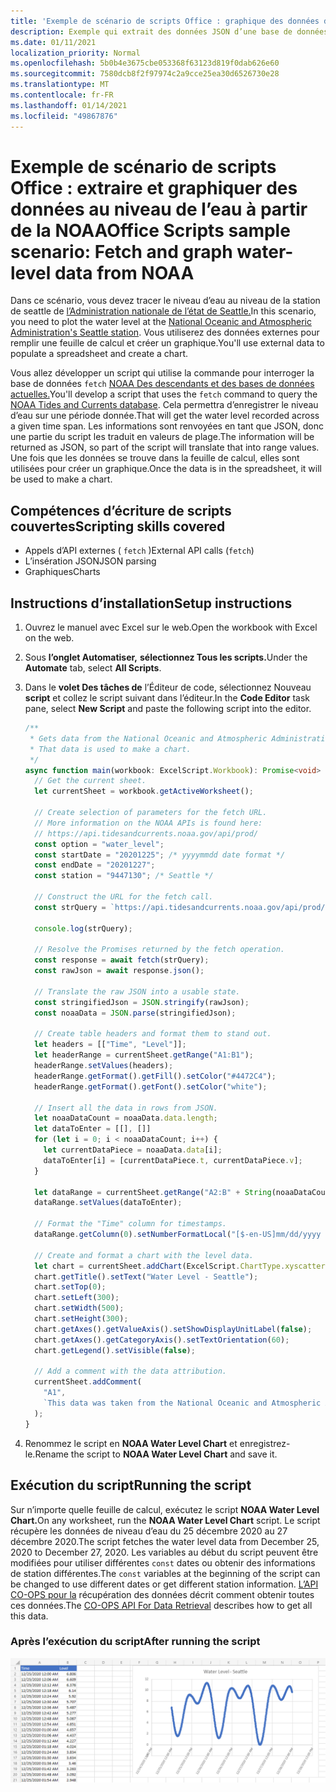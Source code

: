 ```yaml
---
title: 'Exemple de scénario de scripts Office : graphique des données de niveau d’eau de NOAA'
description: Exemple qui extrait des données JSON d’une base de données NOAA et les utilise pour créer un graphique.
ms.date: 01/11/2021
localization_priority: Normal
ms.openlocfilehash: 5b0b4e3675cbe053368f63123d819f0dab626e60
ms.sourcegitcommit: 7580dcb8f2f97974c2a9cce25ea30d6526730e28
ms.translationtype: MT
ms.contentlocale: fr-FR
ms.lasthandoff: 01/14/2021
ms.locfileid: "49867876"
---
```

# <a name="office-scripts-sample-scenario-fetch-and-graph-water-level-data-from-noaa"></a><span data-ttu-id="d4d76-103">Exemple de scénario de scripts Office : extraire et graphiquer des données au niveau de l’eau à partir de la NOAA</span><span class="sxs-lookup"><span data-stu-id="d4d76-103">Office Scripts sample scenario: Fetch and graph water-level data from NOAA</span></span>

<span data-ttu-id="d4d76-104">Dans ce scénario, vous devez tracer le niveau d’eau au niveau de la station de seattle de [l’Administration nationale de l’état de Seattle.](https://tidesandcurrents.noaa.gov/stationhome.html?id=9447130)</span><span class="sxs-lookup"><span data-stu-id="d4d76-104">In this scenario, you need to plot the water level at the [National Oceanic and Atmospheric Administration's Seattle station](https://tidesandcurrents.noaa.gov/stationhome.html?id=9447130).</span></span> <span data-ttu-id="d4d76-105">Vous utiliserez des données externes pour remplir une feuille de calcul et créer un graphique.</span><span class="sxs-lookup"><span data-stu-id="d4d76-105">You'll use external data to populate a spreadsheet and create a chart.</span></span>

<span data-ttu-id="d4d76-106">Vous allez développer un script qui utilise la commande pour interroger la base de données `fetch` [NOAA Des descendants et des bases de données actuelles.](https://tidesandcurrents.noaa.gov/)</span><span class="sxs-lookup"><span data-stu-id="d4d76-106">You'll develop a script that uses the `fetch` command to query the [NOAA Tides and Currents database](https://tidesandcurrents.noaa.gov/).</span></span> <span data-ttu-id="d4d76-107">Cela permettra d’enregistrer le niveau d’eau sur une période donnée.</span><span class="sxs-lookup"><span data-stu-id="d4d76-107">That will get the water level recorded across a given time span.</span></span> <span data-ttu-id="d4d76-108">Les informations sont renvoyées en tant que JSON, donc une partie du script les traduit en valeurs de plage.</span><span class="sxs-lookup"><span data-stu-id="d4d76-108">The information will be returned as JSON, so part of the script will translate that into range values.</span></span> <span data-ttu-id="d4d76-109">Une fois que les données se trouve dans la feuille de calcul, elles sont utilisées pour créer un graphique.</span><span class="sxs-lookup"><span data-stu-id="d4d76-109">Once the data is in the spreadsheet, it will be used to make a chart.</span></span>

## <a name="scripting-skills-covered"></a><span data-ttu-id="d4d76-110">Compétences d’écriture de scripts couvertes</span><span class="sxs-lookup"><span data-stu-id="d4d76-110">Scripting skills covered</span></span>

- <span data-ttu-id="d4d76-111">Appels d’API externes ( `fetch` )</span><span class="sxs-lookup"><span data-stu-id="d4d76-111">External API calls (`fetch`)</span></span>
- <span data-ttu-id="d4d76-112">L’insération JSON</span><span class="sxs-lookup"><span data-stu-id="d4d76-112">JSON parsing</span></span>
- <span data-ttu-id="d4d76-113">Graphiques</span><span class="sxs-lookup"><span data-stu-id="d4d76-113">Charts</span></span>

## <a name="setup-instructions"></a><span data-ttu-id="d4d76-114">Instructions d’installation</span><span class="sxs-lookup"><span data-stu-id="d4d76-114">Setup instructions</span></span>

1. <span data-ttu-id="d4d76-115">Ouvrez le manuel avec Excel sur le web.</span><span class="sxs-lookup"><span data-stu-id="d4d76-115">Open the workbook with Excel on the web.</span></span>

1. <span data-ttu-id="d4d76-116">Sous **l’onglet Automatiser,** **sélectionnez Tous les scripts.**</span><span class="sxs-lookup"><span data-stu-id="d4d76-116">Under the **Automate** tab, select **All Scripts**.</span></span>

1. <span data-ttu-id="d4d76-117">Dans le **volet Des tâches de** l’Éditeur de code, sélectionnez Nouveau **script** et collez le script suivant dans l’éditeur.</span><span class="sxs-lookup"><span data-stu-id="d4d76-117">In the **Code Editor** task pane, select **New Script** and paste the following script into the editor.</span></span>

    ```typescript
    /**
     * Gets data from the National Oceanic and Atmospheric Administration's Tides and Currents database. 
     * That data is used to make a chart.
     */
    async function main(workbook: ExcelScript.Workbook): Promise<void> {
      // Get the current sheet.
      let currentSheet = workbook.getActiveWorksheet();
    
      // Create selection of parameters for the fetch URL.
      // More information on the NOAA APIs is found here: 
      // https://api.tidesandcurrents.noaa.gov/api/prod/
      const option = "water_level";
      const startDate = "20201225"; /* yyyymmdd date format */
      const endDate = "20201227";
      const station = "9447130"; /* Seattle */
    
      // Construct the URL for the fetch call.
      const strQuery = `https://api.tidesandcurrents.noaa.gov/api/prod/datagetter?product=${option}&begin_date=${startDate}&end_date=${endDate}&datum=MLLW&station=${station}&units=english&time_zone=gmt&application=NOS.COOPS.TAC.WL&format=json`;
    
      console.log(strQuery);
    
      // Resolve the Promises returned by the fetch operation.
      const response = await fetch(strQuery);
      const rawJson = await response.json();
    
      // Translate the raw JSON into a usable state.
      const stringifiedJson = JSON.stringify(rawJson);
      const noaaData = JSON.parse(stringifiedJson);
    
      // Create table headers and format them to stand out.
      let headers = [["Time", "Level"]];
      let headerRange = currentSheet.getRange("A1:B1");
      headerRange.setValues(headers);
      headerRange.getFormat().getFill().setColor("#4472C4");
      headerRange.getFormat().getFont().setColor("white");
    
      // Insert all the data in rows from JSON.
      let noaaDataCount = noaaData.data.length;
      let dataToEnter = [[], []]
      for (let i = 0; i < noaaDataCount; i++) {
        let currentDataPiece = noaaData.data[i];
        dataToEnter[i] = [currentDataPiece.t, currentDataPiece.v];
      }
    
      let dataRange = currentSheet.getRange("A2:B" + String(noaaDataCount + 1)); /* +1 to account for the title row */
      dataRange.setValues(dataToEnter);
      
      // Format the "Time" column for timestamps.
      dataRange.getColumn(0).setNumberFormatLocal("[$-en-US]mm/dd/yyyy hh:mm AM/PM;@");
    
      // Create and format a chart with the level data.
      let chart = currentSheet.addChart(ExcelScript.ChartType.xyscatterSmooth,dataRange);
      chart.getTitle().setText("Water Level - Seattle");
      chart.setTop(0);
      chart.setLeft(300);
      chart.setWidth(500);
      chart.setHeight(300);
      chart.getAxes().getValueAxis().setShowDisplayUnitLabel(false);
      chart.getAxes().getCategoryAxis().setTextOrientation(60);
      chart.getLegend().setVisible(false);

      // Add a comment with the data attribution.
      currentSheet.addComment(
        "A1", 
        `This data was taken from the National Oceanic and Atmospheric Administration's Tides and Currents database on ${new Date(Date.now())}.`
      );
    }
    ```

1. <span data-ttu-id="d4d76-118">Renommez le script en **NOAA Water Level Chart** et enregistrez-le.</span><span class="sxs-lookup"><span data-stu-id="d4d76-118">Rename the script to **NOAA Water Level Chart** and save it.</span></span>

## <a name="running-the-script"></a><span data-ttu-id="d4d76-119">Exécution du script</span><span class="sxs-lookup"><span data-stu-id="d4d76-119">Running the script</span></span>

<span data-ttu-id="d4d76-120">Sur n’importe quelle feuille de calcul, exécutez le script **NOAA Water Level Chart.**</span><span class="sxs-lookup"><span data-stu-id="d4d76-120">On any worksheet, run the **NOAA Water Level Chart** script.</span></span> <span data-ttu-id="d4d76-121">Le script récupère les données de niveau d’eau du 25 décembre 2020 au 27 décembre 2020.</span><span class="sxs-lookup"><span data-stu-id="d4d76-121">The script fetches the water level data from December 25, 2020 to December 27, 2020.</span></span> <span data-ttu-id="d4d76-122">Les variables au début du script peuvent être modifiées pour utiliser différentes `const` dates ou obtenir des informations de station différentes.</span><span class="sxs-lookup"><span data-stu-id="d4d76-122">The `const` variables at the beginning of the script can be changed to use different dates or get different station information.</span></span> <span data-ttu-id="d4d76-123">[L’API CO-OPS pour la](https://api.tidesandcurrents.noaa.gov/api/prod/) récupération des données décrit comment obtenir toutes ces données.</span><span class="sxs-lookup"><span data-stu-id="d4d76-123">The [CO-OPS API For Data Retrieval](https://api.tidesandcurrents.noaa.gov/api/prod/) describes how to get all this data.</span></span>

### <a name="after-running-the-script"></a><span data-ttu-id="d4d76-124">Après l’exécution du script</span><span class="sxs-lookup"><span data-stu-id="d4d76-124">After running the script</span></span>

![La feuille de calcul après l’exécution du script affiche des données de niveau d’eau et un graphique.](../../images/scenario-noaa-water-level-after.png)
